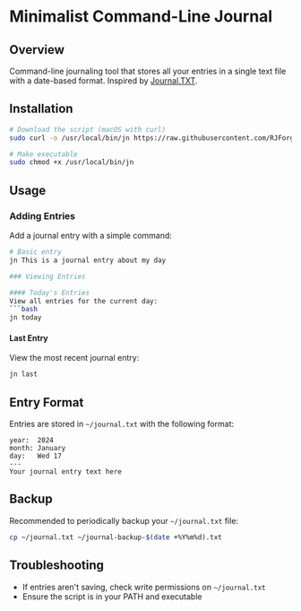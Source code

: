 # Minimalist Command-Line Journal

## Overview
Command-line journaling tool that stores all your entries in a single text file with a date-based format. Inspired by [Journal.TXT](https://journaltxt.github.io/).

## Installation
```bash
# Download the script (macOS with curl)
sudo curl -o /usr/local/bin/jn https://raw.githubusercontent.com/RJForgie/bash-journal/refs/heads/main/journal.sh

# Make executable
sudo chmod +x /usr/local/bin/jn
```

## Usage

### Adding Entries
Add a journal entry with a simple command:
```bash
# Basic entry
jn This is a journal entry about my day

### Viewing Entries

#### Today's Entries
View all entries for the current day:
```bash
jn today
```

#### Last Entry
View the most recent journal entry:
```bash
jn last
```

## Entry Format
Entries are stored in `~/journal.txt` with the following format:
```
year:  2024
month: January
day:   Wed 17
---
Your journal entry text here
```

## Backup
Recommended to periodically backup your `~/journal.txt` file:
```bash
cp ~/journal.txt ~/journal-backup-$(date +%Y%m%d).txt
```

## Troubleshooting
- If entries aren't saving, check write permissions on `~/journal.txt`
- Ensure the script is in your PATH and executable
